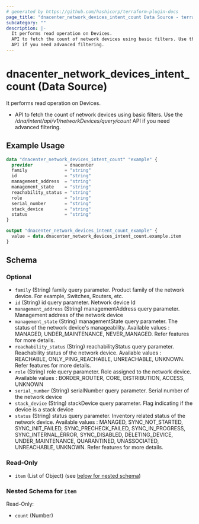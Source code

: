 ```yaml
---
# generated by https://github.com/hashicorp/terraform-plugin-docs
page_title: "dnacenter_network_devices_intent_count Data Source - terraform-provider-dnacenter"
subcategory: ""
description: |-
  It performs read operation on Devices.
  API to fetch the count of network devices using basic filters. Use the /dna/intent/api/v1/networkDevices/query/count
  API if you need advanced filtering.
---
```


# dnacenter_network_devices_intent_count (Data Source)

It performs read operation on Devices.

- API to fetch the count of network devices using basic filters. Use the */dna/intent/api/v1/networkDevices/query/count*
API if you need advanced filtering.

## Example Usage

```terraform
data "dnacenter_network_devices_intent_count" "example" {
  provider            = dnacenter
  family              = "string"
  id                  = "string"
  management_address  = "string"
  management_state    = "string"
  reachability_status = "string"
  role                = "string"
  serial_number       = "string"
  stack_device        = "string"
  status              = "string"
}

output "dnacenter_network_devices_intent_count_example" {
  value = data.dnacenter_network_devices_intent_count.example.item
}
```

<!-- schema generated by tfplugindocs -->
## Schema

### Optional

- `family` (String) family query parameter. Product family of the network device. For example, Switches, Routers, etc.
- `id` (String) id query parameter. Network device Id
- `management_address` (String) managementAddress query parameter. Management address of the network device
- `management_state` (String) managementState query parameter. The status of the network device's manageability. Available values : MANAGED, UNDER_MAINTENANCE, NEVER_MANAGED. Refer features for more details.
- `reachability_status` (String) reachabilityStatus query parameter. Reachability status of the network device. Available values : REACHABLE, ONLY_PING_REACHABLE, UNREACHABLE, UNKNOWN. Refer features for more details.
- `role` (String) role query parameter. Role assigned to the network device. Available values : BORDER_ROUTER, CORE, DISTRIBUTION, ACCESS, UNKNOWN
- `serial_number` (String) serialNumber query parameter. Serial number of the network device
- `stack_device` (String) stackDevice query parameter. Flag indicating if the device is a stack device
- `status` (String) status query parameter. Inventory related status of the network device. Available values : MANAGED, SYNC_NOT_STARTED, SYNC_INIT_FAILED, SYNC_PRECHECK_FAILED, SYNC_IN_PROGRESS, SYNC_INTERNAL_ERROR, SYNC_DISABLED, DELETING_DEVICE, UNDER_MAINTENANCE, QUARANTINED, UNASSOCIATED, UNREACHABLE, UNKNOWN. Refer features for more details.

### Read-Only

- `item` (List of Object) (see [below for nested schema](#nestedatt--item))

<a id="nestedatt--item"></a>
### Nested Schema for `item`

Read-Only:

- `count` (Number)
